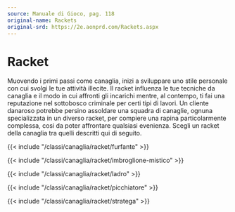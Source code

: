 ```yaml
---
source: Manuale di Gioco, pag. 118
original-name: Rackets
original-srd: https://2e.aonprd.com/Rackets.aspx
---
```


# Racket

Muovendo i primi passi come canaglia, inizi a sviluppare uno stile personale con
cui svolgi le tue attività illecite. Il racket influenza le tue tecniche da
canaglia e il modo in cui affronti gli incarichi mentre, al contempo, ti fai una
reputazione nel sottobosco criminale per certi tipi di lavori. Un cliente
danaroso potrebbe persino assoldare una squadra di canaglie, ognuna
specializzata in un diverso racket, per compiere una rapina particolarmente
complessa, cosi da poter affrontare qualsiasi evenienza. Scegli un racket della
canaglia tra quelli descritti qui di seguito.

{{< include "/classi/canaglia/racket/furfante" >}}

{{< include "/classi/canaglia/racket/imbroglione-mistico" >}}

{{< include "/classi/canaglia/racket/ladro" >}}

{{< include "/classi/canaglia/racket/picchiatore" >}}

{{< include "/classi/canaglia/racket/stratega" >}}
